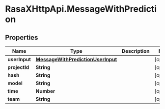 # RasaXHttpApi.MessageWithPrediction

## Properties

Name | Type | Description | Notes
------------ | ------------- | ------------- | -------------
**userInput** | [**MessageWithPredictionUserInput**](MessageWithPredictionUserInput.md) |  | [optional] 
**projectId** | **String** |  | [optional] 
**hash** | **String** |  | [optional] 
**model** | **String** |  | [optional] 
**time** | **Number** |  | [optional] 
**team** | **String** |  | [optional] 


